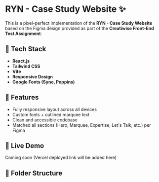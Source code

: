 # RYN - Case Study Website ✨

This is a pixel-perfect implementation of the **RYN - Case Study Website** based on the Figma design provided as part of the **Creatiwise Front-End Test Assignment**.

## 🔧 Tech Stack
- **React.js**
- **Tailwind CSS**
- **Vite**
- **Responsive Design**
- **Google Fonts (Syne, Poppins)**

## 📐 Features
- Fully responsive layout across all devices
- Custom fonts + outlined marquee text
- Clean and accessible codebase
- Matched all sections (Hero, Marquee, Expertise, Let's Talk, etc.) per Figma

## 🚀 Live Demo
Coming soon (Vercel deployed link will be added here)

## 📁 Folder Structure
